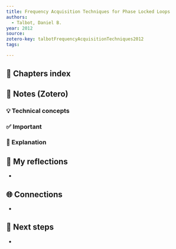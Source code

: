 ```yaml
---
title: Frequency Acquisition Techniques for Phase Locked Loops
authors:
  - Talbot, Daniel B.
year: 2012
source: 
zotero-key: talbotFrequencyAcquisitionTechniques2012
tags:

---
```


## 📘 Chapters index



## 🔗 Notes (Zotero)
### 💡 Technical concepts


### ✅️ Important


### ️🔶 Explanation



## 📝 My reflections
- 

## 🌐 Connections
- 

## 🧭 Next steps
- 

